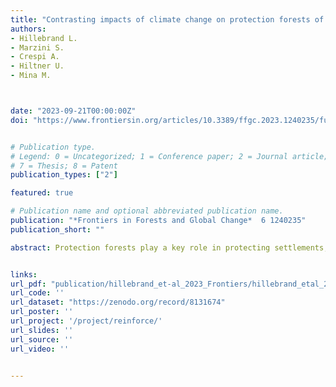 ```yaml
---
title: "Contrasting impacts of climate change on protection forests of the Italian Alps"
authors:
- Hillebrand L.
- Marzini S.
- Crespi A.
- Hiltner U.
- Mina M.



date: "2023-09-21T00:00:00Z"
doi: "https://www.frontiersin.org/articles/10.3389/ffgc.2023.1240235/full"


# Publication type.
# Legend: 0 = Uncategorized; 1 = Conference paper; 2 = Journal article; 3 = Preprint / Working Paper; 4 = Report; 5 = Book; 6 = Book section;
# 7 = Thesis; 8 = Patent
publication_types: ["2"]

featured: true

# Publication name and optional abbreviated publication name.
publication: "*Frontiers in Forests and Global Change*  6 1240235"
publication_short: ""

abstract: Protection forests play a key role in protecting settlements, people, and infrastructures from gravitational hazards such as rockfalls and avalanches in mountain areas. Rapid climate change is challenging the role of protection forests by altering their dynamics, structure, and composition. Information on local- and regional-scale impacts of climate change on protection forests is critical for planning adaptations in forest management. We used a model of forest dynamics (ForClim) to assess the succession of mountain forests in the Eastern Alps and their protective effects under future climate change scenarios. We investigated eleven representative forest sites along an elevational gradient across multiple locations within an administrative region, covering wide differences in tree species structure, composition, altitude, and exposition. We evaluated protective performance against rockfall and avalanches using numerical indices (i.e., linker functions) quantifying the degree of protection from metrics of simulated forest structure and composition. Our findings reveal that climate warming has a contrasting impact on protective effects in mountain forests of the Eastern Alps. Climate change is likely to not affect negatively all protection forest stands but its impact depends on site and stand conditions. Impacts were highly contingent to the magnitude of climate warming, with increasing criticality under the most severe climate projections. Forests in lower-montane elevations and those located in dry continental valleys showed drastic changes in forest structure and composition due to drought-induced mortality while subalpine forests mostly profited from rising temperatures and a longer vegetation period. Overall, avalanche protection will likely be negatively affected by climate change, while the ability of forests to maintain rockfall protection depends on the severity of expected climate change and their vulnerability due to elevation and topography, with most subalpine forests less prone to loosing protective effects. Proactive measures in management should be taken in the near future to avoid losses of protective effects in the case of severe climate change in the Alps. Given the heterogeneous impact of climate warming, such adaptations can be aided by model-based projections and high local resolution studies to identify forest stand types that might require management priority for maintaining protective effects in the future.


links:
url_pdf: "publication/hillebrand_et-al_2023_Frontiers/hillebrand_etal_2023.pdf"
url_code: ''
url_dataset: "https://zenodo.org/record/8131674"
url_poster: ''
url_project: '/project/reinforce/'
url_slides: ''
url_source: ''
url_video: ''


---
```

